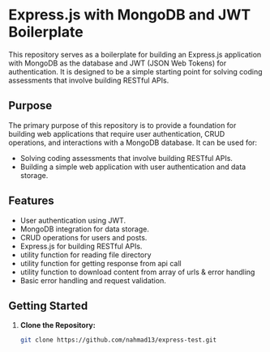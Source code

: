 # Express.js with MongoDB and JWT Boilerplate

This repository serves as a boilerplate for building an Express.js application with MongoDB as the database and JWT (JSON Web Tokens) for authentication. It is designed to be a simple starting point for solving coding assessments that involve building RESTful APIs.

## Purpose

The primary purpose of this repository is to provide a foundation for building web applications that require user authentication, CRUD operations, and interactions with a MongoDB database. It can be used for:

- Solving coding assessments that involve building RESTful APIs.
- Building a simple web application with user authentication and data storage.

## Features

- User authentication using JWT.
- MongoDB integration for data storage.
- CRUD operations for users and posts.
- Express.js for building RESTful APIs.
- utility function for reading file directory
- utility function for getting response from api call
- utility function to download content from array of urls & error handling
- Basic error handling and request validation.

## Getting Started

1. **Clone the Repository:**

   ```bash
   git clone https://github.com/nahmad13/express-test.git
   ```
